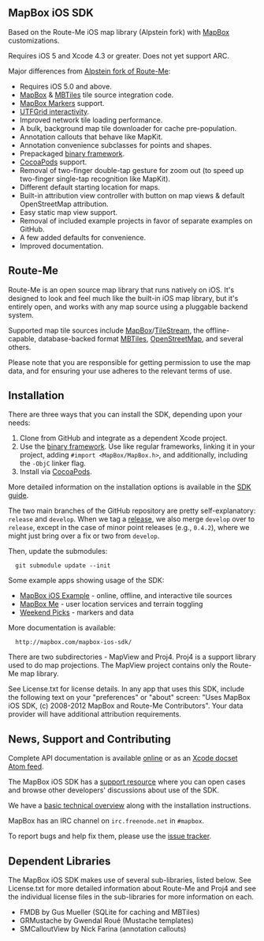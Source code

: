 MapBox iOS SDK
--------------

Based on the Route-Me iOS map library (Alpstein fork) with [MapBox][mapbox] customizations. 

Requires iOS 5 and Xcode 4.3 or greater. Does not yet support ARC. 

Major differences from [Alpstein fork of Route-Me](https://github.com/Alpstein/route-me): 

 * Requires iOS 5.0 and above. 
 * [MapBox](http://mapbox.com) & [MBTiles](http://mbtiles.org) tile source integration code. 
 * [MapBox Markers](http://mapbox.com/blog/markers/) support. 
 * [UTFGrid interactivity](http://mapbox.com/mbtiles-spec/utfgrid/). 
 * Improved network tile loading performance. 
 * A bulk, background map tile downloader for cache pre-population. 
 * Annotation callouts that behave like MapKit. 
 * Annotation convenience subclasses for points and shapes. 
 * Prepackaged [binary framework](http://mapbox.com/blog/ios-sdk-framework/). 
 * [CocoaPods](http://cocoapods.org) support. 
 * Removal of two-finger double-tap gesture for zoom out (to speed up two-finger single-tap recognition like MapKit). 
 * Different default starting location for maps. 
 * Built-in attribution view controller with button on map views & default OpenStreetMap attribution. 
 * Easy static map view support. 
 * Removal of included example projects in favor of separate examples on GitHub. 
 * A few added defaults for convenience. 
 * Improved documentation. 

[mapbox]: http://mapbox.com

Route-Me
--------

Route-Me is an open source map library that runs natively on iOS.  It's designed to look and feel much like the built-in iOS map library, but it's entirely open, and works with any map source using a pluggable backend system. 

Supported map tile sources include [MapBox][1]/[TileStream][2], the offline-capable, database-backed format [MBTiles][3], [OpenStreetMap][4], and several others. 

Please note that you are responsible for getting permission to use the map data, and for ensuring your use adheres to the relevant terms of use.

   [1]: http://mapbox.com/developers/api/
   [2]: https://github.com/mapbox/tilestream
   [3]: http://mbtiles.org
   [4]: http://www.openstreetmap.org

Installation
------------

There are three ways that you can install the SDK, depending upon your needs: 

 1. Clone from GitHub and integrate as a dependent Xcode project. 
 1. Use the [binary framework](https://github.com/mapbox/mapbox-ios-sdk/tree/packaging/Downloads). Use like regular frameworks, linking it in your project, adding `#import <MapBox/MapBox.h>`, and additionally, including the `-ObjC` linker flag. 
 1. Install via [CocoaPods](http://cocoapods.org). 

More detailed information on the installation options is available in the [SDK guide](http://mapbox.com/mapbox-ios-sdk/). 

The two main branches of the GitHub repository are pretty self-explanatory: `release` and `develop`. When we tag a [release](https://github.com/mapbox/mapbox-ios-sdk/tags), we also merge `develop` over to `release`, except in the case of minor point releases (e.g., `0.4.2`), where we might just bring over a fix or two from `develop`. 

Then, update the submodules:

      git submodule update --init

Some example apps showing usage of the SDK:

 * [MapBox iOS Example](https://github.com/mapbox/mapbox-ios-example) - online, offline, and interactive tile sources
 * [MapBox Me](https://github.com/mapbox/mapbox-me) - user location services and terrain toggling
 * [Weekend Picks](https://github.com/mapbox/weekend-picks-template-ios) - markers and data

More documentation is available: 

      http://mapbox.com/mapbox-ios-sdk/

There are two subdirectories - MapView and Proj4. Proj4 is a support library used to do map projections. The MapView project contains only the Route-Me map library. 

See License.txt for license details. In any app that uses this SDK, include the following text on your "preferences" or "about" screen: "Uses MapBox iOS SDK, (c) 2008-2012 MapBox and Route-Me Contributors". Your data provider will have additional attribution requirements.

News, Support and Contributing
------------------------------

Complete API documentation is available [online][api] or as an [Xcode docset Atom feed][docset]. 

The MapBox iOS SDK has a [support resource][support] where you can open cases and browse other developers' discussions about use of the SDK. 

We have a [basic technical overview][docs] along with the installation instructions. 

MapBox has an IRC channel on `irc.freenode.net` in `#mapbox`. 

To report bugs and help fix them, please use the [issue tracker][tracker]. 

[api]: http://mapbox.com/mapbox-ios-sdk/api/
[docset]: http://mapbox.com/mapbox-ios-sdk/Docs/publish/docset.atom
[support]: http://support.mapbox.com/discussions/mapbox-ios-sdk
[docs]: http://mapbox.com/mapbox-ios-sdk/
[tracker]: https://github.com/mapbox/mapbox-ios-sdk/issues

Dependent Libraries
-------------------

The MapBox iOS SDK makes use of several sub-libraries, listed below. See License.txt for more detailed information about Route-Me and Proj4 and see the individual license files in the sub-libraries for more information on each. 

 * FMDB by Gus Mueller (SQLite for caching and MBTiles)
 * GRMustache by Gwendal Roué (Mustache templates)
 * SMCalloutView by Nick Farina (annotation callouts)
